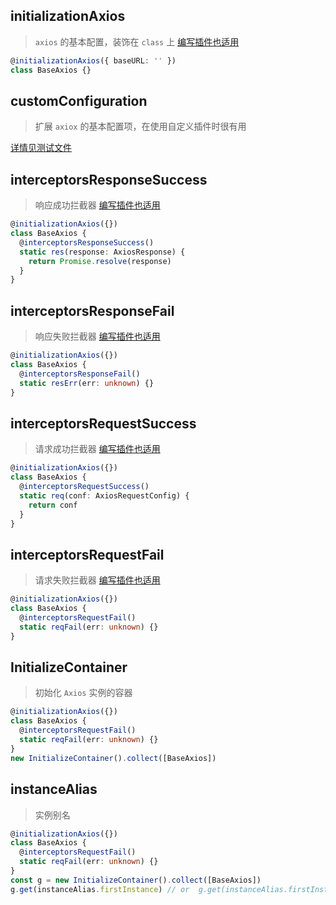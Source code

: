 ## initializationAxios

> `axios` 的基本配置，装饰在 `class` 上 [编写插件也适用](/docs/learnPlugin.md)

```ts
@initializationAxios({ baseURL: '' })
class BaseAxios {}
```

## customConfiguration

> 扩展 `axiox` 的基本配置项，在使用自定义插件时很有用

[详情见测试文件](/test/retryAfterTimeout.spec.ts)

## interceptorsResponseSuccess

> 响应成功拦截器 [编写插件也适用](/docs/learnPlugin.md)

```ts
@initializationAxios({})
class BaseAxios {
  @interceptorsResponseSuccess()
  static res(response: AxiosResponse) {
    return Promise.resolve(response)
  }
}
```

## interceptorsResponseFail

> 响应失败拦截器 [编写插件也适用](/docs/learnPlugin.md)

```ts
@initializationAxios({})
class BaseAxios {
  @interceptorsResponseFail()
  static resErr(err: unknown) {}
}
```

## interceptorsRequestSuccess

> 请求成功拦截器 [编写插件也适用](/docs/learnPlugin.md)

```ts
@initializationAxios({})
class BaseAxios {
  @interceptorsRequestSuccess()
  static req(conf: AxiosRequestConfig) {
    return conf
  }
}
```

## interceptorsRequestFail

> 请求失败拦截器 [编写插件也适用](/docs/learnPlugin.md)

```ts
@initializationAxios({})
class BaseAxios {
  @interceptorsRequestFail()
  static reqFail(err: unknown) {}
}
```

## InitializeContainer

> 初始化 `Axios` 实例的容器

```ts
@initializationAxios({})
class BaseAxios {
  @interceptorsRequestFail()
  static reqFail(err: unknown) {}
}
new InitializeContainer().collect([BaseAxios])
```

## instanceAlias

> 实例别名

```ts
@initializationAxios({})
class BaseAxios {
  @interceptorsRequestFail()
  static reqFail(err: unknown) {}
}
const g = new InitializeContainer().collect([BaseAxios])
g.get(instanceAlias.firstInstance) // or  g.get(instanceAlias.firstInstance)
```

